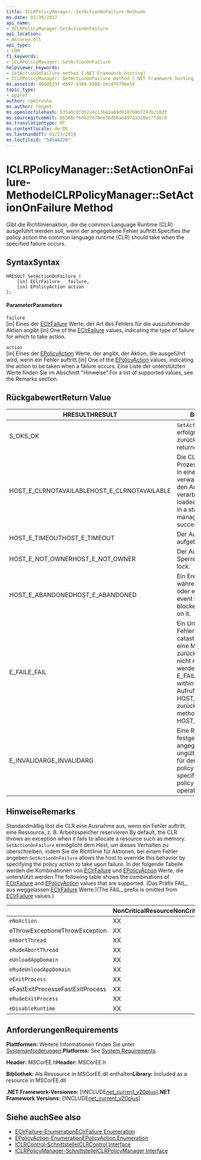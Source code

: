 ```yaml
---
title: ICLRPolicyManager::SetActionOnFailure-Methode
ms.date: 03/30/2017
api_name:
- ICLRPolicyManager.SetActionOnFailure
api_location:
- mscoree.dll
api_type:
- COM
f1_keywords:
- ICLRPolicyManager::SetActionOnFailure
helpviewer_keywords:
- SetActionOnFailure method [.NET Framework hosting]
- ICLRPolicyManager::SetActionOnFailure method [.NET Framework hosting]
ms.assetid: 4664033f-db97-4388-b988-2ec470796e58
topic_type:
- apiref
author: rpetrusha
ms.author: ronpet
ms.openlocfilehash: 535a0cbfd3224c13b42a69d01876867297b218d3
ms.sourcegitcommit: 6b308cf6d627d78ee36dbbae8972a310ac7fd6c8
ms.translationtype: MT
ms.contentlocale: de-DE
ms.lasthandoff: 01/23/2019
ms.locfileid: "54544220"
---
```

# <a name="iclrpolicymanagersetactiononfailure-method"></a><span data-ttu-id="6a104-102">ICLRPolicyManager::SetActionOnFailure-Methode</span><span class="sxs-lookup"><span data-stu-id="6a104-102">ICLRPolicyManager::SetActionOnFailure Method</span></span>
<span data-ttu-id="6a104-103">Gibt die Richtlinienaktion, die die common Language Runtime (CLR) ausgeführt werden soll, wenn der angegebene Fehler auftritt.</span><span class="sxs-lookup"><span data-stu-id="6a104-103">Specifies the policy action the common language runtime (CLR) should take when the specified failure occurs.</span></span>  
  
## <a name="syntax"></a><span data-ttu-id="6a104-104">Syntax</span><span class="sxs-lookup"><span data-stu-id="6a104-104">Syntax</span></span>  
  
```  
HRESULT SetActionOnFailure (  
    [in] EClrFailure   failure,  
    [in] EPolicyAction action  
);  
```  
  
#### <a name="parameters"></a><span data-ttu-id="6a104-105">Parameter</span><span class="sxs-lookup"><span data-stu-id="6a104-105">Parameters</span></span>  
 `failure`  
 <span data-ttu-id="6a104-106">[in] Eines der [EClrFailure](../../../../docs/framework/unmanaged-api/hosting/eclrfailure-enumeration.md) Werte, der Art des Fehlers für die auszuführende Aktion angibt.</span><span class="sxs-lookup"><span data-stu-id="6a104-106">[in] One of the [EClrFailure](../../../../docs/framework/unmanaged-api/hosting/eclrfailure-enumeration.md) values, indicating the type of failure for which to take action.</span></span>  
  
 `action`  
 <span data-ttu-id="6a104-107">[in] Eines der [EPolicyAction](../../../../docs/framework/unmanaged-api/hosting/epolicyaction-enumeration.md) Werte, der angibt, der Aktion, die ausgeführt wird, wenn ein Fehler auftritt.</span><span class="sxs-lookup"><span data-stu-id="6a104-107">[in] One of the [EPolicyAction](../../../../docs/framework/unmanaged-api/hosting/epolicyaction-enumeration.md) values, indicating the action to be taken when a failure occurs.</span></span> <span data-ttu-id="6a104-108">Eine Liste der unterstützten Werte finden Sie im Abschnitt "Hinweise".</span><span class="sxs-lookup"><span data-stu-id="6a104-108">For a list of supported values, see the Remarks section.</span></span>  
  
## <a name="return-value"></a><span data-ttu-id="6a104-109">Rückgabewert</span><span class="sxs-lookup"><span data-stu-id="6a104-109">Return Value</span></span>  
  
|<span data-ttu-id="6a104-110">HRESULT</span><span class="sxs-lookup"><span data-stu-id="6a104-110">HRESULT</span></span>|<span data-ttu-id="6a104-111">Beschreibung</span><span class="sxs-lookup"><span data-stu-id="6a104-111">Description</span></span>|  
|-------------|-----------------|  
|<span data-ttu-id="6a104-112">S_OK</span><span class="sxs-lookup"><span data-stu-id="6a104-112">S_OK</span></span>|<span data-ttu-id="6a104-113">`SetActionOnFailure` wurde erfolgreich zurückgegeben.</span><span class="sxs-lookup"><span data-stu-id="6a104-113">`SetActionOnFailure` returned successfully.</span></span>|  
|<span data-ttu-id="6a104-114">HOST_E_CLRNOTAVAILABLE</span><span class="sxs-lookup"><span data-stu-id="6a104-114">HOST_E_CLRNOTAVAILABLE</span></span>|<span data-ttu-id="6a104-115">Die CLR wurde nicht in einen Prozess geladen und befindet sich in einem Zustand, in dem nicht verwalteten Code ausführen oder den Aufruf erfolgreich zu verarbeiten.</span><span class="sxs-lookup"><span data-stu-id="6a104-115">The CLR has not been loaded into a process, or the CLR is in a state in which it cannot run managed code or process the call successfully.</span></span>|  
|<span data-ttu-id="6a104-116">HOST_E_TIMEOUT</span><span class="sxs-lookup"><span data-stu-id="6a104-116">HOST_E_TIMEOUT</span></span>|<span data-ttu-id="6a104-117">Der Aufruf ist ein Timeout aufgetreten.</span><span class="sxs-lookup"><span data-stu-id="6a104-117">The call timed out.</span></span>|  
|<span data-ttu-id="6a104-118">HOST_E_NOT_OWNER</span><span class="sxs-lookup"><span data-stu-id="6a104-118">HOST_E_NOT_OWNER</span></span>|<span data-ttu-id="6a104-119">Der Aufrufer ist nicht Besitzer der Sperre.</span><span class="sxs-lookup"><span data-stu-id="6a104-119">The caller does not own the lock.</span></span>|  
|<span data-ttu-id="6a104-120">HOST_E_ABANDONED</span><span class="sxs-lookup"><span data-stu-id="6a104-120">HOST_E_ABANDONED</span></span>|<span data-ttu-id="6a104-121">Ein Ereignis wurde abgebrochen, während sich der blockierte Thread oder eine Fiber darauf gewartet.</span><span class="sxs-lookup"><span data-stu-id="6a104-121">An event was canceled while a blocked thread or fiber was waiting on it.</span></span>|  
|<span data-ttu-id="6a104-122">E_FAIL</span><span class="sxs-lookup"><span data-stu-id="6a104-122">E_FAIL</span></span>|<span data-ttu-id="6a104-123">Ein Unbekannter Schwerwiegender Fehler ist aufgetreten.</span><span class="sxs-lookup"><span data-stu-id="6a104-123">An unknown catastrophic failure occurred.</span></span> <span data-ttu-id="6a104-124">Wenn eine Methode E_FAIL zurückgegeben hat, ist die CLR nicht mehr im Prozess verwendet werden.</span><span class="sxs-lookup"><span data-stu-id="6a104-124">After a method returns E_FAIL, the CLR is no longer usable within the process.</span></span> <span data-ttu-id="6a104-125">Nachfolgende Aufrufe zum Hosten der Methoden HOST_E_CLRNOTAVAILABLE zurück.</span><span class="sxs-lookup"><span data-stu-id="6a104-125">Subsequent calls to hosting methods return HOST_E_CLRNOTAVAILABLE.</span></span>|  
|<span data-ttu-id="6a104-126">E_INVALIDARG</span><span class="sxs-lookup"><span data-stu-id="6a104-126">E_INVALIDARG</span></span>|<span data-ttu-id="6a104-127">Eine Richtlinienaktion kann nicht festgelegt werden, für den angegebenen Vorgang, oder eine ungültige Richtlinie-Aktion wurde für den Vorgang angegeben.</span><span class="sxs-lookup"><span data-stu-id="6a104-127">A policy action cannot be set for the specified operation, or an invalid policy action was specified for the operation.</span></span>|  
  
## <a name="remarks"></a><span data-ttu-id="6a104-128">Hinweise</span><span class="sxs-lookup"><span data-stu-id="6a104-128">Remarks</span></span>  
 <span data-ttu-id="6a104-129">Standardmäßig löst die CLR eine Ausnahme aus, wenn ein Fehler auftritt, eine Ressource, z. B. Arbeitsspeicher reservieren.</span><span class="sxs-lookup"><span data-stu-id="6a104-129">By default, the CLR throws an exception when it fails to allocate a resource such as memory.</span></span> <span data-ttu-id="6a104-130">`SetActionOnFailure` ermöglicht dem Host, um dieses Verhalten zu überschreiben, indem Sie die Richtlinie für Aktionen, bei einem Fehler angeben.</span><span class="sxs-lookup"><span data-stu-id="6a104-130">`SetActionOnFailure` allows the host to override this behavior by specifying the policy action to take upon failure.</span></span> <span data-ttu-id="6a104-131">In der folgende Tabelle werden die Kombinationen von [EClrFailure](../../../../docs/framework/unmanaged-api/hosting/eclrfailure-enumeration.md) und [EPolicyAction](../../../../docs/framework/unmanaged-api/hosting/epolicyaction-enumeration.md) Werte, die unterstützt werden.</span><span class="sxs-lookup"><span data-stu-id="6a104-131">The following table shows the combinations of [EClrFailure](../../../../docs/framework/unmanaged-api/hosting/eclrfailure-enumeration.md) and [EPolicyAction](../../../../docs/framework/unmanaged-api/hosting/epolicyaction-enumeration.md) values that are supported.</span></span> <span data-ttu-id="6a104-132">(Das Präfix FAIL_ aus weggelassen [EClrFailure](../../../../docs/framework/unmanaged-api/hosting/eclrfailure-enumeration.md) Werte.)</span><span class="sxs-lookup"><span data-stu-id="6a104-132">(The FAIL_ prefix is omitted from [EClrFailure](../../../../docs/framework/unmanaged-api/hosting/eclrfailure-enumeration.md) values.)</span></span>  
  
||<span data-ttu-id="6a104-133">NonCriticalResource</span><span class="sxs-lookup"><span data-stu-id="6a104-133">NonCriticalResource</span></span>|<span data-ttu-id="6a104-134">CriticalResource</span><span class="sxs-lookup"><span data-stu-id="6a104-134">CriticalResource</span></span>|<span data-ttu-id="6a104-135">FatalRuntime</span><span class="sxs-lookup"><span data-stu-id="6a104-135">FatalRuntime</span></span>|<span data-ttu-id="6a104-136">OrphanedLock</span><span class="sxs-lookup"><span data-stu-id="6a104-136">OrphanedLock</span></span>|<span data-ttu-id="6a104-137">StackOverflow</span><span class="sxs-lookup"><span data-stu-id="6a104-137">StackOverflow</span></span>|<span data-ttu-id="6a104-138">AccessViolation</span><span class="sxs-lookup"><span data-stu-id="6a104-138">AccessViolation</span></span>|<span data-ttu-id="6a104-139">CodeContract</span><span class="sxs-lookup"><span data-stu-id="6a104-139">CodeContract</span></span>|  
|-|-------------------------|----------------------|------------------|------------------|-------------------|---------------------|------------------|  
|`eNoAction`|<span data-ttu-id="6a104-140">X</span><span class="sxs-lookup"><span data-stu-id="6a104-140">X</span></span>|<span data-ttu-id="6a104-141">X</span><span class="sxs-lookup"><span data-stu-id="6a104-141">X</span></span>||||<span data-ttu-id="6a104-142">Nicht zutreffend</span><span class="sxs-lookup"><span data-stu-id="6a104-142">N/A</span></span>||  
|<span data-ttu-id="6a104-143">eThrowException</span><span class="sxs-lookup"><span data-stu-id="6a104-143">eThrowException</span></span>|<span data-ttu-id="6a104-144">X</span><span class="sxs-lookup"><span data-stu-id="6a104-144">X</span></span>|<span data-ttu-id="6a104-145">X</span><span class="sxs-lookup"><span data-stu-id="6a104-145">X</span></span>||||<span data-ttu-id="6a104-146">Nicht zutreffend</span><span class="sxs-lookup"><span data-stu-id="6a104-146">N/A</span></span>||  
|`eAbortThread`|<span data-ttu-id="6a104-147">X</span><span class="sxs-lookup"><span data-stu-id="6a104-147">X</span></span>|<span data-ttu-id="6a104-148">X</span><span class="sxs-lookup"><span data-stu-id="6a104-148">X</span></span>||||<span data-ttu-id="6a104-149">Nicht zutreffend</span><span class="sxs-lookup"><span data-stu-id="6a104-149">N/A</span></span>|<span data-ttu-id="6a104-150">X</span><span class="sxs-lookup"><span data-stu-id="6a104-150">X</span></span>|  
|`eRudeAbortThread`|<span data-ttu-id="6a104-151">X</span><span class="sxs-lookup"><span data-stu-id="6a104-151">X</span></span>|<span data-ttu-id="6a104-152">X</span><span class="sxs-lookup"><span data-stu-id="6a104-152">X</span></span>||||<span data-ttu-id="6a104-153">Nicht zutreffend</span><span class="sxs-lookup"><span data-stu-id="6a104-153">N/A</span></span>|<span data-ttu-id="6a104-154">X</span><span class="sxs-lookup"><span data-stu-id="6a104-154">X</span></span>|  
|`eUnloadAppDomain`|<span data-ttu-id="6a104-155">X</span><span class="sxs-lookup"><span data-stu-id="6a104-155">X</span></span>|<span data-ttu-id="6a104-156">X</span><span class="sxs-lookup"><span data-stu-id="6a104-156">X</span></span>||<span data-ttu-id="6a104-157">X</span><span class="sxs-lookup"><span data-stu-id="6a104-157">X</span></span>||<span data-ttu-id="6a104-158">Nicht zutreffend</span><span class="sxs-lookup"><span data-stu-id="6a104-158">N/A</span></span>|<span data-ttu-id="6a104-159">X</span><span class="sxs-lookup"><span data-stu-id="6a104-159">X</span></span>|  
|`eRudeUnloadAppDomain`|<span data-ttu-id="6a104-160">X</span><span class="sxs-lookup"><span data-stu-id="6a104-160">X</span></span>|<span data-ttu-id="6a104-161">X</span><span class="sxs-lookup"><span data-stu-id="6a104-161">X</span></span>||<span data-ttu-id="6a104-162">X</span><span class="sxs-lookup"><span data-stu-id="6a104-162">X</span></span>|<span data-ttu-id="6a104-163">X</span><span class="sxs-lookup"><span data-stu-id="6a104-163">X</span></span>|<span data-ttu-id="6a104-164">Nicht zutreffend</span><span class="sxs-lookup"><span data-stu-id="6a104-164">N/A</span></span>|<span data-ttu-id="6a104-165">X</span><span class="sxs-lookup"><span data-stu-id="6a104-165">X</span></span>|  
|`eExitProcess`|<span data-ttu-id="6a104-166">X</span><span class="sxs-lookup"><span data-stu-id="6a104-166">X</span></span>|<span data-ttu-id="6a104-167">X</span><span class="sxs-lookup"><span data-stu-id="6a104-167">X</span></span>||<span data-ttu-id="6a104-168">X</span><span class="sxs-lookup"><span data-stu-id="6a104-168">X</span></span>|<span data-ttu-id="6a104-169">X</span><span class="sxs-lookup"><span data-stu-id="6a104-169">X</span></span>|<span data-ttu-id="6a104-170">Nicht zutreffend</span><span class="sxs-lookup"><span data-stu-id="6a104-170">N/A</span></span>|<span data-ttu-id="6a104-171">X</span><span class="sxs-lookup"><span data-stu-id="6a104-171">X</span></span>|  
|<span data-ttu-id="6a104-172">eFastExitProcess</span><span class="sxs-lookup"><span data-stu-id="6a104-172">eFastExitProcess</span></span>|<span data-ttu-id="6a104-173">X</span><span class="sxs-lookup"><span data-stu-id="6a104-173">X</span></span>|<span data-ttu-id="6a104-174">X</span><span class="sxs-lookup"><span data-stu-id="6a104-174">X</span></span>||<span data-ttu-id="6a104-175">X</span><span class="sxs-lookup"><span data-stu-id="6a104-175">X</span></span>|<span data-ttu-id="6a104-176">X</span><span class="sxs-lookup"><span data-stu-id="6a104-176">X</span></span>|<span data-ttu-id="6a104-177">Nicht zutreffend</span><span class="sxs-lookup"><span data-stu-id="6a104-177">N/A</span></span>||  
|`eRudeExitProcess`|<span data-ttu-id="6a104-178">X</span><span class="sxs-lookup"><span data-stu-id="6a104-178">X</span></span>|<span data-ttu-id="6a104-179">X</span><span class="sxs-lookup"><span data-stu-id="6a104-179">X</span></span>|<span data-ttu-id="6a104-180">X</span><span class="sxs-lookup"><span data-stu-id="6a104-180">X</span></span>|<span data-ttu-id="6a104-181">X</span><span class="sxs-lookup"><span data-stu-id="6a104-181">X</span></span>|<span data-ttu-id="6a104-182">X</span><span class="sxs-lookup"><span data-stu-id="6a104-182">X</span></span>|<span data-ttu-id="6a104-183">Nicht zutreffend</span><span class="sxs-lookup"><span data-stu-id="6a104-183">N/A</span></span>||  
|`eDisableRuntime`|<span data-ttu-id="6a104-184">X</span><span class="sxs-lookup"><span data-stu-id="6a104-184">X</span></span>|<span data-ttu-id="6a104-185">X</span><span class="sxs-lookup"><span data-stu-id="6a104-185">X</span></span>|<span data-ttu-id="6a104-186">X</span><span class="sxs-lookup"><span data-stu-id="6a104-186">X</span></span>|<span data-ttu-id="6a104-187">X</span><span class="sxs-lookup"><span data-stu-id="6a104-187">X</span></span>|<span data-ttu-id="6a104-188">X</span><span class="sxs-lookup"><span data-stu-id="6a104-188">X</span></span>|<span data-ttu-id="6a104-189">Nicht zutreffend</span><span class="sxs-lookup"><span data-stu-id="6a104-189">N/A</span></span>||  
  
## <a name="requirements"></a><span data-ttu-id="6a104-190">Anforderungen</span><span class="sxs-lookup"><span data-stu-id="6a104-190">Requirements</span></span>  
 <span data-ttu-id="6a104-191">**Plattformen:** Weitere Informationen finden Sie unter [Systemanforderungen](../../../../docs/framework/get-started/system-requirements.md).</span><span class="sxs-lookup"><span data-stu-id="6a104-191">**Platforms:** See [System Requirements](../../../../docs/framework/get-started/system-requirements.md).</span></span>  
  
 <span data-ttu-id="6a104-192">**Header:** MSCorEE.h</span><span class="sxs-lookup"><span data-stu-id="6a104-192">**Header:** MSCorEE.h</span></span>  
  
 <span data-ttu-id="6a104-193">**Bibliothek:** Als Ressource in MSCorEE.dll enthalten</span><span class="sxs-lookup"><span data-stu-id="6a104-193">**Library:** Included as a resource in MSCorEE.dll</span></span>  
  
 <span data-ttu-id="6a104-194">**.NET Framework-Versionen:** [!INCLUDE[net_current_v20plus](../../../../includes/net-current-v20plus-md.md)]</span><span class="sxs-lookup"><span data-stu-id="6a104-194">**.NET Framework Versions:** [!INCLUDE[net_current_v20plus](../../../../includes/net-current-v20plus-md.md)]</span></span>  
  
## <a name="see-also"></a><span data-ttu-id="6a104-195">Siehe auch</span><span class="sxs-lookup"><span data-stu-id="6a104-195">See also</span></span>
- [<span data-ttu-id="6a104-196">EClrFailure-Enumeration</span><span class="sxs-lookup"><span data-stu-id="6a104-196">EClrFailure Enumeration</span></span>](../../../../docs/framework/unmanaged-api/hosting/eclrfailure-enumeration.md)
- [<span data-ttu-id="6a104-197">EPolicyAction-Enumeration</span><span class="sxs-lookup"><span data-stu-id="6a104-197">EPolicyAction Enumeration</span></span>](../../../../docs/framework/unmanaged-api/hosting/epolicyaction-enumeration.md)
- [<span data-ttu-id="6a104-198">ICLRControl-Schnittstelle</span><span class="sxs-lookup"><span data-stu-id="6a104-198">ICLRControl Interface</span></span>](../../../../docs/framework/unmanaged-api/hosting/iclrcontrol-interface.md)
- [<span data-ttu-id="6a104-199">ICLRPolicyManager-Schnittstelle</span><span class="sxs-lookup"><span data-stu-id="6a104-199">ICLRPolicyManager Interface</span></span>](../../../../docs/framework/unmanaged-api/hosting/iclrpolicymanager-interface.md)
